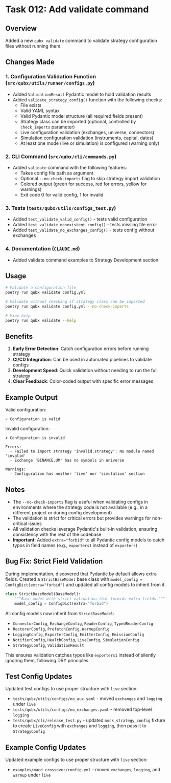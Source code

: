 # Task 012: Add validate command

## Overview
Added a new `qubx validate` command to validate strategy configuration files without running them.

## Changes Made

### 1. Configuration Validation Function (`src/qubx/utils/runner/configs.py`)
- Added `ValidationResult` Pydantic model to hold validation results
- Added `validate_strategy_config()` function with the following checks:
  - File exists
  - Valid YAML syntax
  - Valid Pydantic model structure (all required fields present)
  - Strategy class can be imported (optional, controlled by `check_imports` parameter)
  - Live configuration validation (exchanges, universe, connectors)
  - Simulation configuration validation (instruments, capital, dates)
  - At least one mode (live or simulation) is configured (warning only)

### 2. CLI Command (`src/qubx/cli/commands.py`)
- Added `validate` command with the following features:
  - Takes config file path as argument
  - Optional `--no-check-imports` flag to skip strategy import validation
  - Colored output (green for success, red for errors, yellow for warnings)
  - Exit code 0 for valid config, 1 for invalid

### 3. Tests (`tests/qubx/utils/configs_test.py`)
- Added `test_validate_valid_config()` - tests valid configuration
- Added `test_validate_nonexistent_config()` - tests missing file error
- Added `test_validate_no_exchanges_config()` - tests config without exchanges

### 4. Documentation (`CLAUDE.md`)
- Added validate command examples to Strategy Development section

## Usage

```bash
# Validate a configuration file
poetry run qubx validate config.yml

# Validate without checking if strategy class can be imported
poetry run qubx validate config.yml --no-check-imports

# View help
poetry run qubx validate --help
```

## Benefits

1. **Early Error Detection**: Catch configuration errors before running strategy
2. **CI/CD Integration**: Can be used in automated pipelines to validate configs
3. **Development Speed**: Quick validation without needing to run the full strategy
4. **Clear Feedback**: Color-coded output with specific error messages

## Example Output

Valid configuration:
```
✓ Configuration is valid
```

Invalid configuration:
```
✗ Configuration is invalid

Errors:
  - Failed to import strategy 'invalid.strategy': No module named 'invalid'
  - Exchange 'BINANCE.UM' has no symbols in universe

Warnings:
  - Configuration has neither 'live' nor 'simulation' section
```

## Notes

- The `--no-check-imports` flag is useful when validating configs in environments where the strategy code is not available (e.g., in a different project or during config development)
- The validation is strict for critical errors but provides warnings for non-critical issues
- All validation checks leverage Pydantic's built-in validation, ensuring consistency with the rest of the codebase
- **Important**: Added `extra="forbid"` to all Pydantic config models to catch typos in field names (e.g., `exporters1` instead of `exporters`)

## Bug Fix: Strict Field Validation

During implementation, discovered that Pydantic by default allows extra fields. Created a `StrictBaseModel` base class with `model_config = ConfigDict(extra="forbid")` and updated all config models to inherit from it.

```python
class StrictBaseModel(BaseModel):
    """Base model with strict validation that forbids extra fields."""
    model_config = ConfigDict(extra="forbid")
```

All config models now inherit from `StrictBaseModel`:

- `ConnectorConfig`, `ExchangeConfig`, `ReaderConfig`, `TypedReaderConfig`
- `RestorerConfig`, `PrefetchConfig`, `WarmupConfig`
- `LoggingConfig`, `ExporterConfig`, `EmitterConfig`, `EmissionConfig`
- `NotifierConfig`, `HealthConfig`, `LiveConfig`, `SimulationConfig`
- `StrategyConfig`, `ValidationResult`

This ensures validation catches typos like `exporters1` instead of silently ignoring them, following DRY principles.

## Test Config Updates

Updated test configs to use proper structure with `live` section:

- `tests/qubx/utils/configs/no_aux.yaml` - moved `exchanges` and `logging` under `live`
- `tests/qubx/utils/configs/no_exchanges.yaml` - removed top-level `logging`
- `tests/qubx/cli/release_test.py` - updated `mock_strategy_config` fixture to create `LiveConfig` with `exchanges` and `logging`, then pass it to `StrategyConfig`

## Example Config Updates

Updated example configs to use proper structure with `live` section:

- `examples/macd_crossover/config.yml` - moved `exchanges`, `logging`, and `warmup` under `live`
